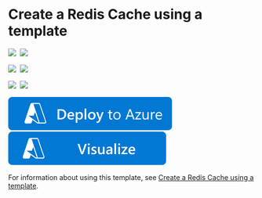 # Create a Redis Cache using a template

<IMG SRC="https://azurequickstartsservice.blob.core.windows.net/badges/101-redis-cache/PublicLastTestDate.svg" />&nbsp;
<IMG SRC="https://azurequickstartsservice.blob.core.windows.net/badges/101-redis-cache/PublicDeployment.svg" />&nbsp;

<IMG SRC="https://azurequickstartsservice.blob.core.windows.net/badges/101-redis-cache/FairfaxLastTestDate.svg" />&nbsp;
<IMG SRC="https://azurequickstartsservice.blob.core.windows.net/badges/101-redis-cache/FairfaxDeployment.svg" />&nbsp;

<IMG SRC="https://azurequickstartsservice.blob.core.windows.net/badges/101-redis-cache/BestPracticeResult.svg" />&nbsp;
<IMG SRC="https://azurequickstartsservice.blob.core.windows.net/badges/101-redis-cache/CredScanResult.svg" />&nbsp;

<a href="https://portal.azure.com/#create/Microsoft.Template/uri/https%3A%2F%2Fraw.githubusercontent.com%2Fazure%2Fazure-quickstart-templates%2Fmaster%2F101-redis-cache%2Fazuredeploy.json" target="_blank">
    <img src="https://raw.githubusercontent.com/Azure/azure-quickstart-templates/master/1-CONTRIBUTION-GUIDE/images/deploytoazure.svg"/>
</a>
<a href="http://armviz.io/#/?load=https%3A%2F%2Fraw.githubusercontent.com%2FAzure%2Fazure-quickstart-templates%2Fmaster%2F101-redis-cache%2Fazuredeploy.json" target="_blank">
    <img src="https://raw.githubusercontent.com/Azure/azure-quickstart-templates/master/1-CONTRIBUTION-GUIDE/images/visualizebutton.svg"/>
</a>

For information about using this template, see [Create a Redis Cache using a template](https://azure.microsoft.com/en-us/documentation/articles/cache-redis-cache-arm-provision/).


